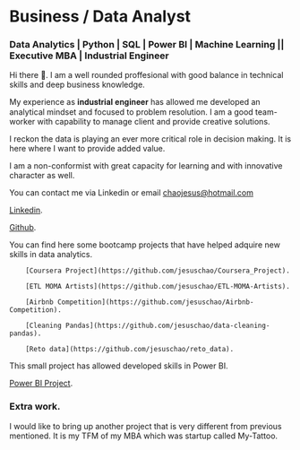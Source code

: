 
# Business / Data Analyst

### Data Analytics | Python | SQL | Power BI | Machine Learning || Executive MBA | Industrial Engineer

Hi there 👋. I am a well rounded proffesional with good balance in technical skills and deep business knowledge. 

My experience as 𝐢𝐧𝐝𝐮𝐬𝐭𝐫𝐢𝐚𝐥 𝐞𝐧𝐠𝐢𝐧𝐞𝐞𝐫 has allowed me developed an analytical mindset and focused to problem resolution. I am a good team-worker with capability to manage client and provide creative solutions.

I reckon the data is playing an ever more critical role in decision making. It is here where I want to provide added value. 

I am a non-conformist with great capacity for learning and with innovative character as well. 

You can contact me via Linkedin or email chaojesus@hotmail.com

[Linkedin](https://www.linkedin.com/in/jes%C3%BAs-chao-fern%C3%A1ndez-bb84265b/).

[Github](https://github.com/jesuschao).

You can find here some bootcamp projects that have helped adquire new skills in data analytics.

        [Coursera Project](https://github.com/jesuschao/Coursera_Project).

        [ETL MOMA Artists](https://github.com/jesuschao/ETL-MOMA-Artists).

        [Airbnb Competition](https://github.com/jesuschao/Airbnb-Competition).

        [Cleaning Pandas](https://github.com/jesuschao/data-cleaning-pandas).

        [Reto data](https://github.com/jesuschao/reto_data).


This small project has allowed developed skills in Power BI.

[Power BI Project](https://github.com/jesuschao/Power-BI-Project).


### Extra work.

I would like to bring up another project that is very different from previous mentioned. It is my TFM of my MBA which was startup called My-Tattoo. 

<!--
**jesuschao/jesuschao** is a ✨ _special_ ✨ repository because its `README.md` (this file) appears on your GitHub profile.

Here are some ideas to get you started:

- 🔭 I’m currently working on ...
- 🌱 I’m currently learning ...
- 👯 I’m looking to collaborate on ...
- 🤔 I’m looking for help with ...
- 💬 Ask me about ...
- 📫 How to reach me: ...
- 😄 Pronouns: ...
- ⚡ Fun fact: ...
-->
